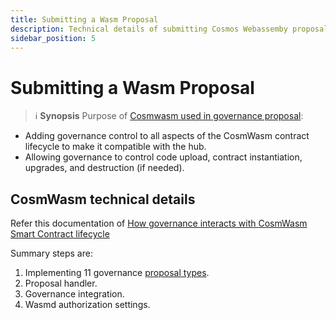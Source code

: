```yaml
---
title: Submitting a Wasm Proposal
description: Technical details of submitting Cosmos Webassemby proposal
sidebar_position: 5
---
```


# Submitting a Wasm Proposal
>:information_source: **Synopsis** Purpose of [Cosmwasm used in governance proposal](https://twitter.com/CosmWasm/status/1259846903937806338):
- Adding governance control to all aspects of the CosmWasm contract lifecycle to make it compatible with the hub. 
- Allowing governance to control code upload, contract instantiation, upgrades, and destruction (if needed).

## CosmWasm technical details

Refer this documentation of [How governance interacts with CosmWasm Smart Contract lifecycle](https://github.com/CosmWasm/wasmd/blob/main/x/wasm/Governance.md)

Summary steps are: 

1. Implementing 11 governance [proposal types](https://github.com/CosmWasm/wasmd/blob/main/x/wasm/types/proposal.go).
1. Proposal handler.
1. Governance integration.
1. Wasmd authorization settings.


